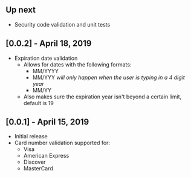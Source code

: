 ## Up next
* Security code validation and unit tests

## [0.0.2] - April 18, 2019
* Expiration date validation
  * Allows for dates with the following formats:
    * MM/YYYY
    * MM/YYY *will only happen when the user is typing in a 4 digit year*
    * MM/YY
  * Also makes sure the expiration year isn't beyond a certain limit, default is 19

## [0.0.1] - April 15, 2019

* Initial release
* Card number validation supported for:
  * Visa
  * American Express
  * Discover
  * MasterCard
